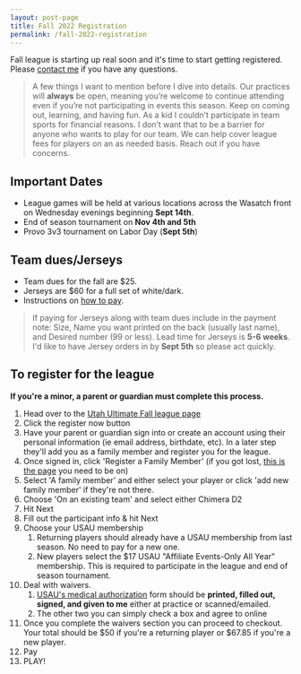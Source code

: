 ```yaml
---
layout: post-page
title: Fall 2022 Registration
permalink: /fall-2022-registration
--- 
```


Fall league is starting up real soon and it's time to start getting registered. Please [contact me](mailto:chimera.ulti@gmail.com) if you have any questions.

> A few things I want to mention before I dive into details. Our practices will **always** be open, meaning you’re welcome to continue attending even if you’re not participating in events this season. Keep on coming out, learning, and having fun. As a kid I couldn’t participate in team sports for financial reasons. I don’t want that to be a barrier for anyone who wants to play for our team. We can help cover league fees for players on an as needed basis. Reach out if you have concerns.

## Important Dates
* League games will be held at various locations across the Wasatch front on Wednesday evenings beginning **Sept 14th**.
* End of season tournament on **Nov 4th and 5th**
* Provo 3v3 tournament on Labor Day (**Sept 5th**)

## Team dues/Jerseys
* Team dues for the fall are $25. 
* Jerseys are $60 for a full set of white/dark.
* Instructions on [how to pay](/pay).
> If paying for Jerseys along with team dues include in the payment note: Size, Name you want printed on the back (usually last name), and Desired number (99 or less). Lead time for Jerseys is **5-6 weeks**. I'd like to have Jersey orders in by **Sept 5th** so please act quickly.

## To register for the league
**If you're a minor, a parent or guardian must complete this process.**

1. Head over to the [Utah Ultimate Fall league page](https://utahultimate.org/e/youth-fall-2022)
2. Click the register now button 
3. Have your parent or guardian sign into or create an account using their personal information (ie email address, birthdate, etc). In a later step they'll add you as a family member and register you for the league.
4. Once signed in, click 'Register a Family Member' (if you got lost, [this is the page](https://utahultimate.org/e/youth-spring-league-2022/register?new=1) you need to be on)
5. Select 'A family member' and either select your player or click 'add new family member' if they're not there.
6. Choose 'On an existing team' and select either Chimera D2
7. Hit Next
8. Fill out the participant info & hit Next
9. Choose your USAU membership
	1. Returning players should already have a USAU membership from last season. No need to pay for a new one.
	2. New players select the $17 USAU "Affiliate Events-Only All Year" membership. This is required to participate in the league and end of season tournament.
10. Deal with waivers.
	1. [USAU's medical authorization](/files/medical-waiver-2021.pdf) form should be **printed, filled out, signed, and given to me** either at practice or scanned/emailed.
	2. The other two you can simply check a box and agree to online
11. Once you complete the waivers section you can proceed to checkout. Your total should be $50 if you're a returning player or $67.85 if you're a new player.
12. Pay
13. PLAY!
